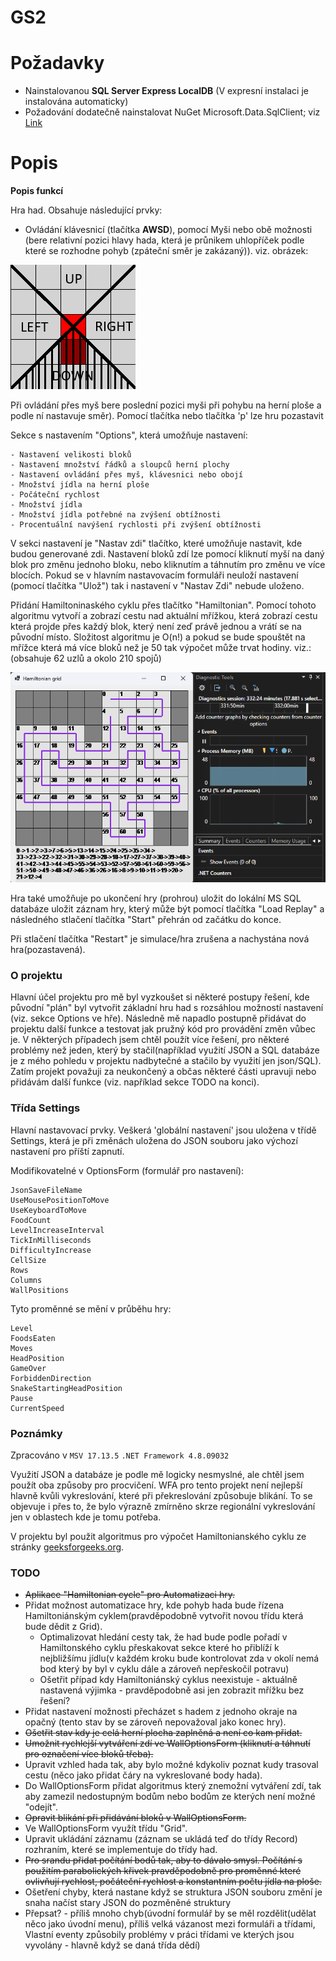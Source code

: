 # GS2 

# Požadavky

- Nainstalovanou **SQL Server Express LocalDB** (V expresní instalaci je instalována automaticky)
- Požadování dodatečně nainstalovat NuGet Microsoft.Data.SqlClient;
 viz [Link](https://www.nuget.org/packages/Microsoft.Data.SqlClient/6.0.2?_src=template)


# Popis

**Popis funkcí**

Hra had. Obsahuje následující prvky:
- Ovládání klávesnicí (tlačítka **AWSD**), pomocí Myši nebo obě možnosti (bere relativní pozici hlavy hada, která je průnikem uhlopříček podle které se rozhodne pohyb (zpáteční směr je zakázaný)). viz. obrázek:

![Mřížka Pohybu myši](images/MouseMovement.png)

Při ovládání přes myš bere poslední pozici myši při pohybu na herní ploše a podle ní nastavuje směr).
Pomocí tlačítka nebo tlačítka 'p' lze hru pozastavit

Sekce s nastavením "Options", která umožňuje nastavení:

    - Nastavení velikosti bloků
    - Nastavení množství řádků a sloupců herní plochy
    - Nastavení ovládání přes myš, klávesnici nebo obojí
    - Množství jídla na herní ploše
    - Počáteční rychlost
    - Množství jídla
    - Množství jídla potřebné na zvýšení obtížnosti
    - Procentuální navýšení rychlosti při zvýšení obtížnosti

V sekci nastavení je "Nastav zdi" tlačítko, které umožňuje nastavit, kde budou generované zdi. Nastavení bloků zdí lze pomocí kliknutí myší na daný blok pro změnu jednoho bloku, nebo kliknutím a táhnutím pro změnu ve více blocích. 
Pokud se v hlavním nastavovacím formuláři neuloží nastavení (pomocí tlačítka "Ulož") tak i nastavení v "Nastav Zdi" nebude uloženo.

Přidání Hamiltoninaského cyklu přes tlačítko "Hamiltonian". Pomocí tohoto algoritmu vytvoří a zobrazí cestu nad aktuální mřížkou, která zobrazí cestu která projde přes každý blok, který není zeď právě jednou a vrátí se na původní místo. Složitost algoritmu je O(n!) a pokud se bude spouštět na mřížce která má více bloků než je 50 tak výpočet může trvat hodiny. viz.: (obsahuje 62 uzlů a okolo 210 spojů)

![Hamiltonian Example](images/hamiltonian-example.png)

Hra také umožňuje po ukončení hry (prohrou) uložit do lokální MS SQL databáze uložit záznam hry, který může být pomocí tlačítka "Load Replay" a následného stlačení tlačítka "Start" přehrán od začátku do konce.

Při stlačení tlačítka "Restart" je simulace/hra zrušena a nachystána nová hra(pozastavená).

### O projektu
Hlavní účel projektu pro mě byl vyzkoušet si některé postupy řešení, kde původní "plán" byl vytvořit základní hru had s rozsáhlou možností nastavení (viz. sekce Options ve hře). Následně mě napadlo postupně přidávat do projektu další funkce a testovat jak pružný kód pro provádění změn vůbec je. V některých případech jsem chtěl použít více řešení, pro některé problémy než jeden, který by stačil(například využití JSON a SQL databáze je z mého pohledu v projektu nadbytečné a stačilo by využití jen json/SQL). Zatím projekt považuji za neukončený a občas některé části upravuji nebo přidávám další funkce (viz. například sekce TODO na konci). 

### Třída Settings

Hlavní nastavovací prvky.
Veškerá 'globální nastavení' jsou uložena v třídě Settings, která je při změnách uložena do JSON souboru jako výchozí nastavení pro příští zapnutí.

Modifikovatelné v OptionsForm (formulář pro nastavení):
```
JsonSaveFileName
UseMousePositionToMove 
UseKeyboardToMove 
FoodCount 
LevelIncreaseInterval
TickInMilliseconds
DifficultyIncrease
CellSize
Rows
Columns
WallPositions
```
Tyto proměnné se mění v průběhu hry:
```
Level
FoodsEaten
Moves
HeadPosition
GameOver
ForbiddenDirection
SnakeStartingHeadPosition
Pause
CurrentSpeed
```

### Poznámky

Zpracováno v `MSV 17.13.5` `.NET Framework 4.8.09032`

Využití JSON a databáze je podle mě logicky nesmyslné, ale chtěl jsem použít oba způsoby pro procvičení.
WFA pro tento projekt není nejlepší hlavně kvůli vykreslování, které při překreslování způsobuje blikání. To se objevuje i přes to, že bylo výrazně zmírněno skrze regionální vykreslování jen v oblastech kde je tomu potřeba.

V projektu byl použit algoritmus pro výpočet Hamiltonianského cyklu ze stránky [geeksforgeeks.org](https://www.geeksforgeeks.org/hamiltonian-cycle/).

### TODO

- ~~Aplikace "Hamiltonian cycle" pro Automatizaci hry.~~
- Přidat možnost automatizace hry, kde pohyb hada bude řízena Hamiltoniánským cyklem(pravděpodobně vytvořit novou třídu která bude dědit z Grid).
  - Optimalizovat hledání cesty tak, že had bude podle pořadí v Hamiltonského cyklu přeskakovat sekce které ho přiblíží k nejbližšímu jídlu(v každém kroku bude kontrolovat zda v okolí nemá bod který by byl v cyklu dále a zároveň nepřeskočil potravu)
  - Ošetřit případ kdy Hamiltoniánský cyklus neexistuje - aktuálně nastavená výjimka - pravděpodobně asi jen zobrazit mřížku bez řešení? 
- Přidat nastavení možnosti přecházet s hadem z jednoho okraje na opačný (tento stav by se zároveň nepovažoval jako konec hry).
- ~~Ošetřit stav kdy je celá herní plocha zaplněná a není co kam přidat.~~
- ~~Umožnit rychlejší vytváření zdí ve WallOptionsForm (kliknutí a táhnutí pro označení více bloků třeba).~~
- Upravit vzhled hada tak, aby bylo možné kdykoliv poznat kudy trasoval cestu (něco jako přidat čáry na vykreslované body hada).
- Do WallOptionsForm přidat algoritmus který znemožní vytváření zdí, tak aby zamezil nedostupným bodům nebo bodům ze kterých není možné "odejít".
- ~~Opravit blikání při přidávání bloků v WallOptionsForm.~~
- Ve WallOptionsForm využít třídu "Grid".
- Upravit ukládání záznamu (záznam se ukládá teď do třídy Record) rozhraním, které se implementuje do třídy had. 
- ~~Pro srandu přidat počítání bodů tak, aby to dávalo smysl. Počítání s použitím parabolických křivek pravděpodobně pro proměnné které ovlivňují rychlost, počáteční rychlost a konstantním počtu jídla na ploše.~~
- Ošetření chyby, která nastane když se struktura JSON souboru změní je snaha načíst stary JSON do pozměněné struktury
- Přepsat? - příliš mnoho chyb(úvodní formulář by se měl rozdělit(udělat něco jako úvodní menu), příliš velká vázanost mezi formuláři a třídami, Vlastní eventy způsobily problémy v práci třídami ve kterých jsou vyvolány - hlavně když se daná třída dědí)
